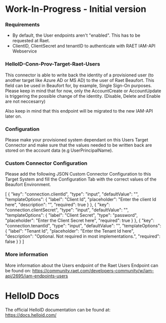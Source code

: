 # **Work-In-Progress - Initial version**

### Requirements
- By default, the User endpoints aren't "enabled". This has to be requested at Raet.
- ClientID, ClientSecret and tenantID to authenticate with RAET IAM-API Webservice

### HelloID-Conn-Prov-Target-Raet-Users
This connector is able to write back the identity of a provisioned user (to another target like Azure AD or MS AD) to the user of Raet Beaufort. This field can be used in Beaufort for, by example, Single Sign-On purposes. Please keep in mind that for now, only the AccountCreate or AccountUpdate is triggering the possible change of the identity. (Disable, Delete and Enable are not neccesarry)

Also keep in mind that this endpoint will be migrated to the new IAM-API later on.

### Configuration
Please make your provisioned system dependant on this Users Target Connector and make sure that the values needed to be written back are stored on the account data (e.g UserPrincipalName).

### Custom Connector Configuration
Please add the following JSON Custom Connector Configuration to this Target System and fill the Configuration Tab with the correct values of the Beaufort Environment.

[
  {
    "key": "connection.clientId",
    "type": "input",
    "defaultValue": "",
    "templateOptions": {
      "label": "Client Id",
      "placeholder": "Enter the client Id here",
      "description": "",
      "required": true
    }
  },
  {
    "key": "connection.clientSecret",
    "type": "input",
    "defaultValue": "",
    "templateOptions": {
      "label": "Client Secret",
      "type": "password",
      "placeholder": "Enter the Client Secret here",
      "required": true
    }
  },
  {
    "key": "connection.tenantId",
    "type": "input",
    "defaultValue": "",
    "templateOptions": {
      "label": "Tenant Id",
      "placeholder": "Enter the Tenant Id here",
      "description": "Optional. Not required in most implementations.",
      "required": false
    }
  }
]

### More information
More information about the Users endpoint of the Raet Users Endpoint can be found on:
https://community.raet.com/developers-community/w/iam-api/2695/iam-endpoints-users

# HelloID Docs
The official HelloID documentation can be found at: https://docs.helloid.com/
